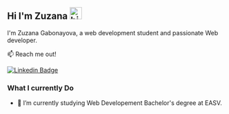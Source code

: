 ##  Hi I'm Zuzana <img src="https://user-images.githubusercontent.com/1303154/88677602-1635ba80-d120-11ea-84d8-d263ba5fc3c0.gif" width="28px" height="28px" alt="hi">

I'm Zuzana Gabonayova, a web development student and passionate Web developer. 

:mailbox: Reach me out!

[![Linkedin Badge](https://img.shields.io/badge/-Zuzana-0e76a8?style=flat&labelColor=0e76a8&logo=linkedin&logoColor=white)](https://www.linkedin.com/in/zuzanagabonayova/)

### What I currently Do

- 🔭 I’m currently studying Web Developement Bachelor's degree at EASV.
